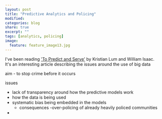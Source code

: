 ```yaml
---
layout: post
title: "Predictive Analytics and Policing"
modified:
categories: blog
share: true
excerpt: ""
tags: [analytics, policing]
image:
  feature: feature_image13.jpg
---
```



I've been reading ['To Predict and Serve'](http://onlinelibrary.wiley.com/doi/10.1111/j.1740-9713.2016.00960.x/full) by Kristian Lum and William Isaac. It's an interesting article describing the issues around the use of big data 

aim - to stop crime before it occurs

issues 

* lack of transparency around how the predictive models work
* how the data is being used
* systematic bias being embedded in the models 
	*	consequences -over-policing of already heavily policed communities
*   